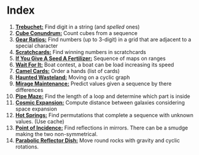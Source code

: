 # Index

1. **[Trebuchet:](https://adventofcode.com/2023/day/1)** Find digit in a string (and *spelled* ones)
2. **[Cube Conundrum:](https://adventofcode.com/2023/day/2)** Count cubes from a sequence
3. **[Gear Ratios:](https://adventofcode.com/2023/day/3)** Find numbers (up to 3-digit) in a grid that are adjacent to a special character
4. **[Scratchcards:](https://adventofcode.com/2023/day/4)** Find winning numbers in scratchcards
5. **[If You Give A Seed A Fertilizer:](https://adventofcode.com/2023/day/5)** Sequence of maps on ranges
6. **[Wait For It:](https://adventofcode.com/2023/day/6)** Boat contest, a boat can be load increasing its speed
7. **[Camel Cards:](https://adventofcode.com/2023/day/7)** Order a hands (list of cards)
8. **[Haunted Wasteland:](https://adventofcode.com/2023/day/8)** Moving on a cyclic graph
9. **[Mirage Maintenance:](https://adventofcode.com/2023/day/9)** Predict values given a sequence by there differences
10. **[Pipe Maze:](https://adventofcode.com/2023/day/10)** Find the length of a loop and determine which part is inside
11. **[Cosmic Expansion:](https://adventofcode.com/2023/day/11)** Compute distance between galaxies considering space expansion
12. **[Hot Springs:](https://adventofcode.com/2023/day/12)** Find permutations that complete a sequence with unknown values. (Use cache)
13. **[Point of Incidence:](https://adventofcode.com/2023/day/13)** Find reflections in mirrors. There can be a smudge making the two non-symmetrical.
14. **[Parabolic Reflector Dish:](https://adventofcode.com/2023/day/14)** Move round rocks with gravity and cyclic rotations.